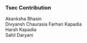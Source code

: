 ### Tsec Contribution 
Akanksha Bhasin<br>
Divyansh Chaurasia
Farhan Kapadia<br/>
Harsh Kapadia <br/>
Sahil Daryani <br/>
